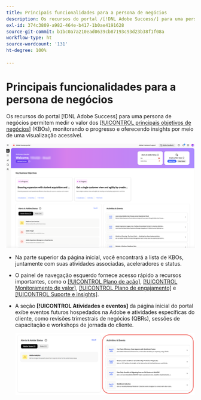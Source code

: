 ```yaml
---
title: Principais funcionalidades para a persona de negócios
description: Os recursos do portal /[!DNL Adobe Success/] para uma persona de negócios permitem medir o valor dos principais objetivos de negócios, monitorando o progresso e oferecendo insights por meio de uma visualização acessível.
exl-id: 374c3809-a982-464e-b417-1b0ae4191628
source-git-commit: b1bc0a7a210ead0639cb87193c93d23b38f1f08a
workflow-type: ht
source-wordcount: '131'
ht-degree: 100%

---
```


# Principais funcionalidades para a persona de negócios

Os recursos do portal [!DNL Adobe Success] para uma persona de negócios permitem medir o valor dos [[!UICONTROL principais objetivos de negócios]](/help/adobe-success-portal/business-persona/key-business-objectives.md) (KBOs), monitorando o progresso e oferecendo insights por meio de uma visualização acessível.

![adobe-success-portal-for-business-persona-overview](/help/adobe-success-portal/assets/overview-and-business-persona-overview.png)

* Na parte superior da página inicial, você encontrará a lista de KBOs, juntamente com suas atividades associadas, aceleradores e status.
* O painel de navegação esquerdo fornece acesso rápido a recursos importantes, como o [[!UICONTROL Plano de ação]](/help/adobe-success-portal/business-persona/action-plan.md), [[!UICONTROL Monitoramento de valor]](/help/adobe-success-portal/business-persona/value-tracker.md), [[!UICONTROL Plano de engajamento]](/help/adobe-success-portal/business-persona/engagement-plan.md) e [[!UICONTROL Suporte e insights]](/help/adobe-success-portal/technical-persona/support-and-insights/support-and-insights-overview.md).
* A seção **[!UICONTROL Atividades e eventos]** da página inicial do portal exibe eventos futuros hospedados na Adobe e atividades específicas do cliente, como revisões trimestrais de negócios (QBRs), sessões de capacitação e workshops de jornada do cliente.

  ![atividades e eventos](/help/adobe-success-portal/assets/activities-and-events.png)
